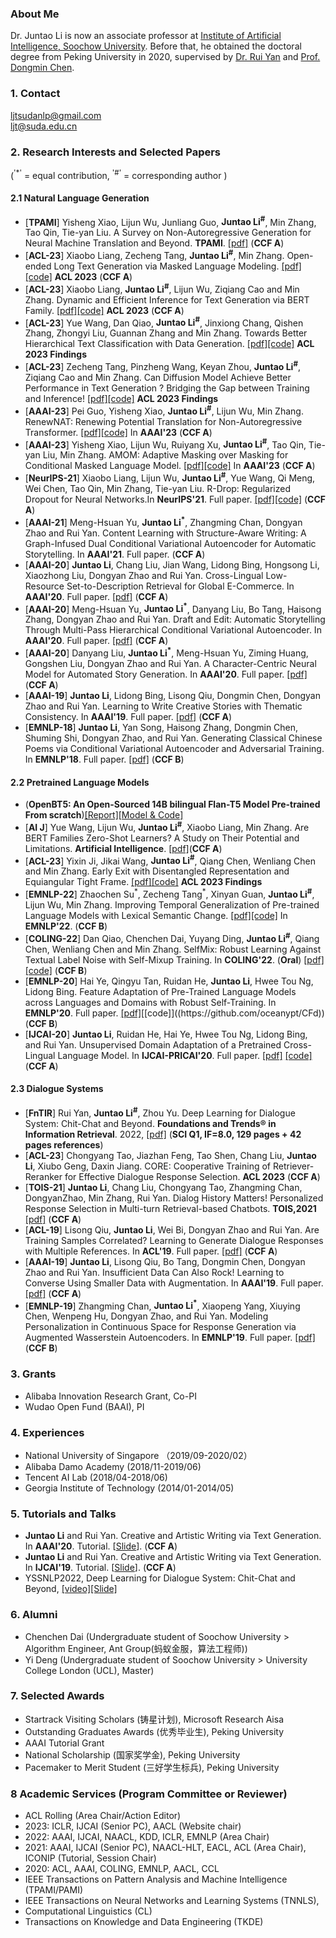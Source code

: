 ### About Me

Dr. Juntao Li is now an associate professor at [Institute of Artificial Intelligence, Soochow University](http://iai.suda.edu.cn/). Before that, he obtained the doctoral degree from Peking University in 2020, supervised by [Dr. Rui Yan](http://www.ruiyan.me/) and [Prof. Dongmin Chen](http://www.aais.pku.edu.cn/duiwu/showproduct.php?id=97). 

### 1. Contact
ljtsudanlp@gmail.com<br>
ljt@suda.edu.cn

### 2. Research Interests and Selected Papers
(<sup>'*'</sup> = equal contribution, <sup>'#'</sup> = corresponding author )
#### 2.1 Natural Language Generation
* [**TPAMI**] Yisheng Xiao, Lijun Wu, Junliang Guo, **Juntao Li<sup>#</sup>**, Min Zhang, Tao Qin, Tie-yan Liu. A Survey on Non-Autoregressive Generation for Neural Machine Translation and Beyond. **TPAMI**. [[pdf]](https://arxiv.org/pdf/2204.09269.pdf) (**CCF A**) 
* [**ACL-23**] Xiaobo Liang, Zecheng Tang, **Juntao Li<sup>#</sup>**, Min Zhang. Open-ended Long Text Generation via Masked Language Modeling. [[pdf]]()[[code]]() **ACL 2023** (**CCF A**) 
* [**ACL-23**] Xiaobo Liang, **Juntao Li<sup>#</sup>**, Lijun Wu, Ziqiang Cao and Min Zhang. Dynamic and Efficient Inference for Text Generation via BERT Family. [[pdf]]()[[code]]() **ACL 2023** (**CCF A**) 
* [**ACL-23**] Yue Wang, Dan Qiao, **Juntao Li<sup>#</sup>**, Jinxiong Chang, Qishen Zhang, Zhongyi Liu, Guannan Zhang and Min Zhang. Towards Better Hierarchical Text Classification with Data Generation. [[pdf]]()[[code]]() **ACL 2023 Findings** 
* [**ACL-23**] Zecheng Tang, Pinzheng Wang, Keyan Zhou, **Juntao Li<sup>#</sup>**, Ziqiang Cao and Min Zhang. Can Diffusion Model Achieve Better Performance in Text Generation ? Bridging the Gap between Training and Inference! [[pdf]]()[[code]]() **ACL 2023 Findings** 
* [**AAAI-23**] Pei Guo, Yisheng Xiao, **Juntao Li<sup>#</sup>**, Lijun Wu, Min Zhang. RenewNAT: Renewing Potential Translation for
Non-Autoregressive Transformer. [[pdf]]()[[code]]() In **AAAI'23** (**CCF A**)  
* [**AAAI-23**] Yisheng Xiao, Lijun Wu, Ruiyang Xu, **Juntao Li<sup>#</sup>**, Tao Qin, Tie-yan Liu, Min Zhang. AMOM: Adaptive Masking over Masking for Conditional Masked Language Model. [[pdf]]()[[code]]() In **AAAI'23** (**CCF A**) 
* [**NeurIPS-21**] Xiaobo Liang, Lijun Wu, **Juntao Li<sup>#</sup>**, Yue Wang, Qi Meng, Wei Chen, Tao Qin, Min Zhang, Tie-yan Liu.  R-Drop: Regularized Dropout for Neural Networks.In **NeurIPS'21**. Full paper. [[pdf]](https://arxiv.org/abs/2106.14448)[[code]](https://github.com/dropreg/R-Drop) (**CCF A**)    
* [**AAAI-21**] Meng-Hsuan Yu, **Juntao Li<sup>*</sup>**, Zhangming Chan, Dongyan Zhao and Rui Yan. Content Learning with Structure-Aware Writing: A Graph-Infused Dual Conditional Variational Autoencoder for Automatic Storytelling. In **AAAI'21**. Full paper. (**CCF A**)
* [**AAAI-20**] **Juntao Li**, Chang Liu, Jian Wang, Lidong Bing, Hongsong Li, Xiaozhong Liu, Dongyan Zhao and Rui Yan. Cross-Lingual Low-Resource Set-to-Description Retrieval for Global E-Commerce. In **AAAI'20**. Full paper. [[pdf]](./AAAI20.pdf) (**CCF A**)
* [**AAAI-20**] Meng-Hsuan Yu, **Juntao Li<sup>*</sup>**, Danyang Liu, Bo Tang, Haisong Zhang, Dongyan Zhao and Rui Yan. Draft and Edit: Automatic Storytelling Through Multi-Pass Hierarchical Conditional Variational Autoencoder. In **AAAI'20**. Full paper. [[pdf]](https://www.aaai.org/Papers/AAAI/2020GB/AAAI-YuM.8133.pdf) (**CCF A**)
* [**AAAI-20**] Danyang Liu, **Juntao Li<sup>*</sup>**, Meng-Hsuan Yu, Ziming Huang, Gongshen Liu, Dongyan Zhao and Rui Yan. A Character-Centric Neural Model for Automated Story Generation. In **AAAI'20**. Full paper. [[pdf]](https://www.aaai.org/Papers/AAAI/2020GB/AAAI-LiuD.%206731.pdf) (**CCF A**)
* [**AAAI-19**] **Juntao Li**, Lidong Bing, Lisong Qiu, Dongmin Chen, Dongyan Zhao and Rui Yan. Learning to Write Creative Stories with Thematic Consistency. In **AAAI'19**. Full paper. [[pdf]](https://www.aaai.org/ojs/index.php/AAAI/article/view/3993) (**CCF A**)
* [**EMNLP-18**] **Juntao Li**, Yan Song, Haisong Zhang, Dongmin Chen, Shuming Shi, Dongyan Zhao, and Rui Yan. Generating Classical Chinese Poems via Conditional Variational Autoencoder and Adversarial Training. In **EMNLP'18**. Full paper. [[pdf]](https://www.aclweb.org/anthology/D18-1423.pdf) (**CCF B**)


#### 2.2 Pretrained Language Models 
* (**OpenBT5: An Open-Sourced 14B bilingual Flan-T5 Model Pre-trained From scratch**)[[Report]]()[[Model & Code]]()
* [**AI J**] Yue Wang, Lijun Wu, **Juntao Li<sup>#</sup>**, Xiaobo Liang, Min Zhang. Are BERT Families Zero-Shot Learners? A Study on Their Potential and Limitations. **Artificial Intelligence**. [[pdf]](https://openreview.net/forum?id=YLglAn-USkf)(**CCF A**)
* [**ACL-23**] Yixin Ji, Jikai Wang, **Juntao Li<sup>#</sup>**, Qiang Chen, Wenliang Chen and Min Zhang. Early Exit with Disentangled Representation and Equiangular Tight Frame. [[pdf]]()[[code]]() **ACL 2023 Findings** 
* [**EMNLP-22**] Zhaochen Su<sup>\*</sup>, Zecheng Tang<sup>*</sup>, Xinyan Guan, **Juntao Li<sup>#</sup>**, Lijun Wu, Min Zhang. Improving Temporal Generalization of Pre-trained Language Models with Lexical Semantic Change. [[pdf]]()[[code]]() In **EMNLP'22**. (**CCF B**) 
* [**COLING-22**] Dan Qiao, Chenchen Dai, Yuyang Ding, **Juntao Li<sup>#</sup>**, Qiang Chen, Wenliang Chen and Min Zhang. SelfMix: Robust Learning Against Textual Label Noise with Self-Mixup Training. In **COLING'22**. (**Oral**) [[pdf]]()[[code]](https://github.com/noise-learning/SelfMix) (**CCF B**) 
* [**EMNLP-20**] Hai Ye, Qingyu Tan, Ruidan He, **Juntao Li**, Hwee Tou Ng, Lidong Bing.  Feature Adaptation of Pre-Trained Language Models across Languages and Domains with Robust Self-Training. In **EMNLP'20**. Full paper. [[pdf]]([https://arxiv.org/abs/2106.14448](https://aclanthology.org/2020.emnlp-main.599.pdf))[[code]]((https://github.com/oceanypt/CFd)) (**CCF B**) 
* [**IJCAI-20**] **Juntao Li**, Ruidan He, Hai Ye, Hwee Tou Ng, Lidong Bing, and Rui Yan. Unsupervised Domain Adaptation of a Pretrained Cross-Lingual Language Model. In **IJCAI-PRICAI'20**. Full paper. [[pdf]](./IJCAI__PRICAI__2020.pdf) [[code]](https://github.com/lijuntaopku/UFD)(**CCF A**)

#### 2.3 Dialogue Systems
* [**FnTIR**] Rui Yan, **Juntao Li<sup>#</sup>**, Zhou Yu. Deep Learning for Dialogue System: Chit-Chat and Beyond. **Foundations and Trends® in Information Retrieval**. 2022, [[pdf]](./INR-083.pdf) (**SCI Q1, IF=8.0, 129 pages + 42 pages references**)
* [**ACL-23**] Chongyang Tao, Jiazhan Feng, Tao Shen, Chang Liu, **Juntao Li**, Xiubo Geng, Daxin Jiang. CORE: Cooperative Training of Retriever-Reranker for Effective Dialogue Response Selection. **ACL 2023** (**CCF A**) 
* [**TOIS-21**] **Juntao Li**, Chang Liu, Chongyang Tao, Zhangming Chan, DongyanZhao, Min Zhang, Rui Yan. Dialog History Matters! Personalized Response Selection in Multi-turn Retrieval-based Chatbots. **TOIS,2021** [[pdf]](https://arxiv.org/pdf/2103.09534.pdf) (**CCF A**)
* [**ACL-19**] Lisong Qiu, **Juntao Li**, Wei Bi, Dongyan Zhao and Rui Yan. Are Training Samples Correlated? Learning to Generate Dialogue Responses with Multiple References. In **ACL'19**. Full paper. [[pdf]](https://www.aclweb.org/anthology/P19-1372.pdf) (**CCF A**)
* [**AAAI-19**] **Juntao Li**, Lisong Qiu, Bo Tang, Dongmin Chen, Dongyan Zhao and Rui Yan. Insufficient Data Can Also Rock! Learning to Converse Using Smaller Data with Augmentation. In **AAAI'19**. Full paper. [[pdf]](https://wvvw.aaai.org/ojs/index.php/AAAI/article/view/4641) (**CCF A**)
* [**EMNLP-19**] Zhangming Chan, **Juntao Li<sup>*</sup>**, Xiaopeng Yang, Xiuying Chen, Wenpeng Hu, Dongyan Zhao, and Rui Yan. Modeling Personalization in Continuous Space for Response Generation via Augmented Wasserstein Autoencoders. In **EMNLP'19**. Full paper. [[pdf]](https://www.aclweb.org/anthology/D19-1201.pdf) (**CCF B**)


### 3. Grants
* Alibaba Innovation Research Grant, Co-PI
* Wudao Open Fund (BAAI), PI

### 4. Experiences
* National University of Singapore （2019/09-2020/02） <br>
* Alibaba Damo Academy (2018/11-2019/06)<br>
* Tencent AI Lab (2018/04-2018/06)<br>
* Georgia Institute of Technology (2014/01-2014/05)

### 5. Tutorials and Talks
* **Juntao Li** and Rui Yan. Creative and Artistic Writing via Text Generation. In **AAAI'20**. Tutorial. [[Slide](https://lijuntaopku.github.io/AAAI2020-tutorial/AAAI20-tutorial.pdf)]. (**CCF A**)
* **Juntao Li** and Rui Yan. Creative and Artistic Writing via Text Generation. In **IJCAI'19**. Tutorial. [[Slide](https://lijuntaopku.github.io/ijcai2019tutorial/ijcai-tutorial.pdf)]. (**CCF A**)
* YSSNLP2022, Deep Learning for Dialogue System: Chit-Chat and Beyond, [[video]](https://event.baai.ac.cn/event/408)[[Slide]](./yssnlp22.pdf)

### 6. Alumni
* Chenchen Dai (Undergraduate student of Soochow University > Algorithm Engineer, Ant Group(蚂蚁金服，算法工程师))
* Yi Deng (Undergraduate student of Soochow University > University College London (UCL), Master)

### 7. Selected Awards
* Startrack Visiting Scholars (铸星计划), Microsoft Research Aisa
* Outstanding Graduates Awards (优秀毕业生), Peking University
* AAAI Tutorial Grant<br>
* National Scholarship (国家奖学金), Peking University<br>
* Pacemaker to Merit Student (三好学生标兵), Peking University<br>


### 8 Academic Services (Program Committee or Reviewer)
* ACL Rolling (Area Chair/Action Editor)
* 2023: ICLR, IJCAI (Senior PC), AACL (Website chair)
* 2022: AAAI, IJCAI, NAACL, KDD, ICLR, EMNLP (Area Chair)
* 2021: AAAI, IJCAI (Senior PC), NAACL-HLT, EACL, ACL (Area Chair), ICONIP (Tutorial, Session Chair)
* 2020: ACL, AAAI, COLING, EMNLP, AACL, CCL
* IEEE Transactions on Pattern Analysis and Machine Intelligence (TPAMI/PAMI) 
* IEEE Transactions on Neural Networks and Learning Systems (TNNLS),
* Computational Linguistics (CL)<br>
* Transactions on Knowledge and Data Engineering (TKDE)<br>











